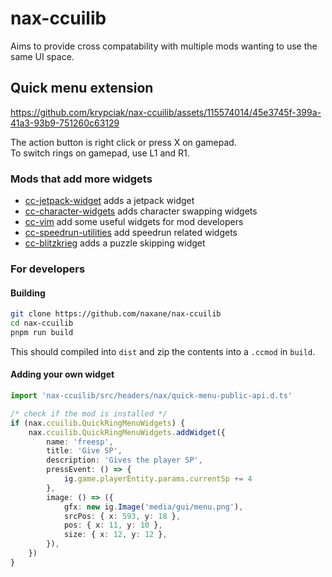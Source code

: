 <!-- markdownlint-disable MD013 MD024 MD001 MD045 -->

# nax-ccuilib

Aims to provide cross compatability with multiple mods wanting to use the same UI space.

## Quick menu extension

https://github.com/krypciak/nax-ccuilib/assets/115574014/45e3745f-399a-41a3-93b9-751260c63129

The action button is right click or press X on gamepad.  
To switch rings on gamepad, use L1 and R1.

### Mods that add more widgets

- [cc-jetpack-widget](https://github.com/krypciak/cc-jetpack-widget) adds a jetpack widget  
- [cc-character-widgets](https://github.com/krypciak/cc-character-widgets) adds character swapping widgets
- [cc-vim](https://github.com/krypciak/cc-vim) add some useful widgets for mod developers
- [cc-speedrun-utilities](https://github.com/CCDirectLink/cc-speedrun-utilities) add speedrun related widgets
- [cc-blitzkrieg](https://github.com/krypciak/cc-blitzkrieg) adds a puzzle skipping widget

### For developers

#### Building

```bash
git clone https://github.com/naxane/nax-ccuilib
cd nax-ccuilib
pnpm run build
```

This should compiled into `dist` and zip the contents into a `.ccmod` in `build`.

#### Adding your own widget

```ts
import 'nax-ccuilib/src/headers/nax/quick-menu-public-api.d.ts'

/* check if the mod is installed */
if (nax.ccuilib.QuickRingMenuWidgets) {
    nax.ccuilib.QuickRingMenuWidgets.addWidget({
        name: 'freesp',
        title: 'Give SP',
        description: 'Gives the player SP',
        pressEvent: () => {
            ig.game.playerEntity.params.currentSp += 4
        },
        image: () => ({
            gfx: new ig.Image('media/gui/menu.png'),
            srcPos: { x: 593, y: 18 },
            pos: { x: 11, y: 10 },
            size: { x: 12, y: 12 },
        }),
    })
}
```
